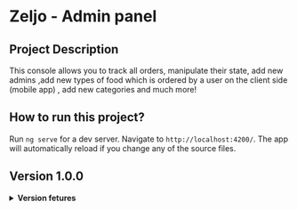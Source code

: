 # Zeljo - Admin panel

## Project Description
This console allows you to track all orders, manipulate their state, add new admins ,add new types of food which is ordered by a user on the client side (mobile app) , add new categories and much more!

## How to run this project?
Run `ng serve` for a dev server. Navigate to `http://localhost:4200/`. The app will automatically reload if you change any of the source files.

## Version 1.0.0
<details>
  <summary> <b> Version fetures </b> </summary> 
This version contains:<br>
  1. Preview of all orders.<br>
  2. Changing orders' state.<br>
  3. Adding new admins.<br>
  4. Different roles<br>
  5. Dummy charts<br>
  6. Adding new categories of food.<br>
  7. Adding new food.<br>
  8. Notifications every time a new order is made on the client side (mobile app).<br>
  9. Complete firebase authentication.<br>

</details>
